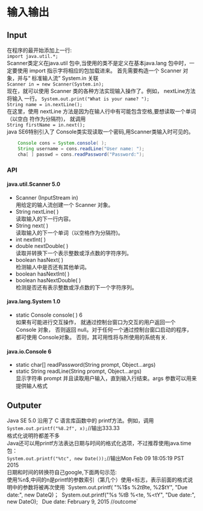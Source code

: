 # 输入输出  
## Input  
在程序的最开始添加上一行:  
`import java.util.*;`  
Scanner类定义在java.util 包中,当使用的类不是定义在基本java.lang 包中时，一定要使用 import 指示字将相应的包加载进来。
首先需要构造一个 Scanner 对象，并与“ 标准输人流” System.in 关联  
`Scanner in = new Scanner(System.in);`  
现在，就可以使用 Scanner 类的各种方法实现输入操作了。例如， nextLine方法将输入 一行。 
`System.out.print("What is your name? ");`  
`String name = in.nextLine();`  
在这里，使用 nextLine 方法是因为在输人行中有可能包含空格,要想读取一个单词（以空白 符作为分隔符)， 就调用  
`String firstName = in.next();`  
java SE6特别引入了 Console类实现读取一个密码,用Scanner类输入时可见的。
```java
    Console cons = System.console( );  
    String username = cons.readLine("User name: ");  
    cha[ ] passwd = cons.readPassword("Password:");   
```
### API
#### java.util.Scanner  5.0
* Scanner (InputStream in)  
用给定的输人流创建一个 Scanner 对象。 
* String nextLine( )  
读取输入的下一行内容。 
* String next( )  
读取输入的下一个单词（以空格作为分隔符)。 
* int nextlnt( ) 
* double nextDouble( )  
读取并转换下一个表示整数或浮点数的字符序列。 
* boolean hasNext( )  
检测输人中是否还有其他单词。 
* boolean hasNextInt( ) 
* boolean hasNextDouble( )  
检测是否还有表示整数或浮点数的下一个字符序列。  
#### java.Iang.System 1.0  
* static Console console( ) 6  
如果有可能进行交互操作， 就通过控制台窗口为交互的用户返回一个 Console 对象， 否则返回 null。对于任何一个通过控制台窗口启动的程序， 都可使用 Console对象。 否则，其可用性将与所使用的系统有关.
#### java.io.Console 6  
* static char[] readPassword(String prompt, Object...args)  
* static String readLine(String prompt, Object...args)  
显示字符串 prompt 并且读取用户输入，直到输入行结束。args 参数可以用来提供输人格式  
## Outputer  
Java SE 5.0 沿用了 C 语言库函数中的 printf方法。例如，调用
`System.out.printf("%8.2f", x);`//输出333.33  
格式化说明符都差不多  
Java还可以用printf方法表达日期与时间的格式化选项，不过推荐使用java.time包：  
`System.out.printf("%tc", new Date());`//输出Mon Feb 09 18:05:19 PST 2015  
日期和时间的转换符自己google,下面两句示范:  
使用%n$,中间的n是printf的参数索引（第几个）使用<标志，表示前面的格式说明中的参数将被再次使用  
`System.out.printf( "%1$s %2$tB %2$te, %2$tY", "Due date:", new DateQ)；`
`System.out.printf("%s %tB %<te, %<tY", "Due date:", new DateO); `
`Due date: February 9, 2015 //outcome`
